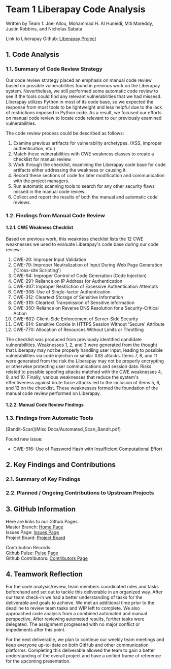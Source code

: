# Team 1 Liberapay Code Analysis

Written by Team 1:
Joel Allou, Mohammad H. Al Huneidi, Miti Mareddy, Justin Robbins, and Nicholas Sabata

Link to Liberapay Github: [Liberapay Project](https://github.com/liberapay/liberapay.com)

## 1. Code Analysis

### 1.1. Summary of Code Review Strategy

Our code review strategy placed an emphasis on manual code review based on possible vulnerabilities found in previous work on the Liberapay system. Nevertheless, we still performed some automatic code review to see if the tools could find any relevant vulnerabilities that we had missesd. Liberapay utilizes Python in most of its code base, so we expected the response from most tools to be lightweight and less helpful due to the lack of restrictions imposed in Python code. As a result, we focused our efforts on manual code review to locate code relevant to our previously examined vulnerabilities.

The code review process could be described as follows:
  1. Examine previous artifacts for vulnerability archetypes. (XSS, improper authentication, etc.)
  2. Match these vulnerabilities with CWE weakness classes to create a checklist for manual review.
  3. Work through the checklist, examining the Liberapay code base for code artifacts either addressing the weakness or causing it.
  4. Record these sections of code for later modification and communication with the project managers.
  5. Run automatic scanning tools to search for any other security flaws missed in the manual code review.
  6. Collect and report the results of both the manual and automatic code reviews.

### 1.2. Findings from Manual Code Review

#### 1.2.1. CWE Weakness Checklist

Based on previous work, this weakness checklist lists the 12 CWE weaknesses we used to evaluate Liberapay's code base during our code review:
  1. CWE-20: Improper Input Validation
  2. CWE-79: Improper Neutralization of Input During Web Page Generation ('Cross-site Scripting')
  3. CWE-94: Improper Control of Code Generation (Code Injection)
  4. CWE-291: Reliance on IP Address for Authentication
  5. CWE-307: Improper Restriction of Excessive Authentication Attempts
  6. CWE-308: Use of Single-factor Authentication
  7. CWE-312: Cleartext Storage of Sensitive Information
  8. CWE-319: Cleartext Transmission of Sensitive information
  9. CWE-350: Reliance on Reverse DNS Resolution for a Security-Critical Action
  10. CWE-602: Client-Side Enforcement of Server-Side Security
  11. CWE-614: Sensitive Cookie in HTTPS Session Without 'Secure' Attribute
  12. CWE-770: Allocation of Resources Without Limits or Throttling

The checklist was produced from previously identified candidate vulnerabilities. Weaknesses 1, 2, and 3 were generated from the thought that Liberapay may not be properly handling user input, leading to possible vulnerabilities via code injection or similar XSS attacks. Items 7, 8, and 11 were generated from the risk the Liberapay may not be properly encrypting or otherwise protecting user communications and session data. Risks related to possible spoofing attacks matched with the CWE weaknesses 4, 9, and 10. Finally, various weaknesses that reduce the system's effectiveness against brute force attacks led to the inclusion of items 5, 6, and 12 on the checklist. These weaknesses formed the foundation of the manual code review performed on Liberapay. 

#### 1.2.2. Manual Code Review Findings



### 1.3. Findings from Automatic Tools

[Bandit-Scan](Misc Docs/Automated_Scan_Bandit.pdf)

Found new issue: 
  - CWE-916: Use of Password Hash with Insufficient Computational Effort

## 2. Key Findings and Contributions

### 2.1. Summary of Key Findings



### 2.2. Planned / Ongoing Contributions to Upstream Projects



## 3. GitHub Information

Here are links to our Github Pages: \
Master Branch: [Home Page](https://github.com/JustinRobbins7/CSCI-8420-Team-1) \
Issues Page: [Issues Page](https://github.com/JustinRobbins7/CSCI-8420-Team-1/issues) \
Project Board: [Project Board](https://github.com/JustinRobbins7/CSCI-8420-Team-1/projects/3)

Contribution Records: \
Github Pulse: [Pulse Page](https://github.com/JustinRobbins7/CSCI-8420-Team-1/pulse) \
Github Contributors: [Contributors Page](https://github.com/JustinRobbins7/CSCI-8420-Team-1/graphs/contributors) 

## 4. Teamwork Reflection
For the code analysis/review, team members coordinated roles and tasks beforehand and set out to tackle this deliverable in an organized way. After our team check-in we had a better understanding of tasks for the deliverable and goals to achieve. We met an additional time prior to the deadline to review team tasks and WIP left to complete. We also approached code analysis from a combined automated and manual perspective. After reviewing automated results, further tasks were delegated. The assignment progressed with no major conflict or impediments after this point.

For the next deliverable, we plan to continue our weekly team meetings and keep everyone up-to-date on both GitHub and other communication platforms. Completing this deliverable allowed the team to gain a better understanding of the overall project and have a unified frame of reference for the upcoming presentation.
